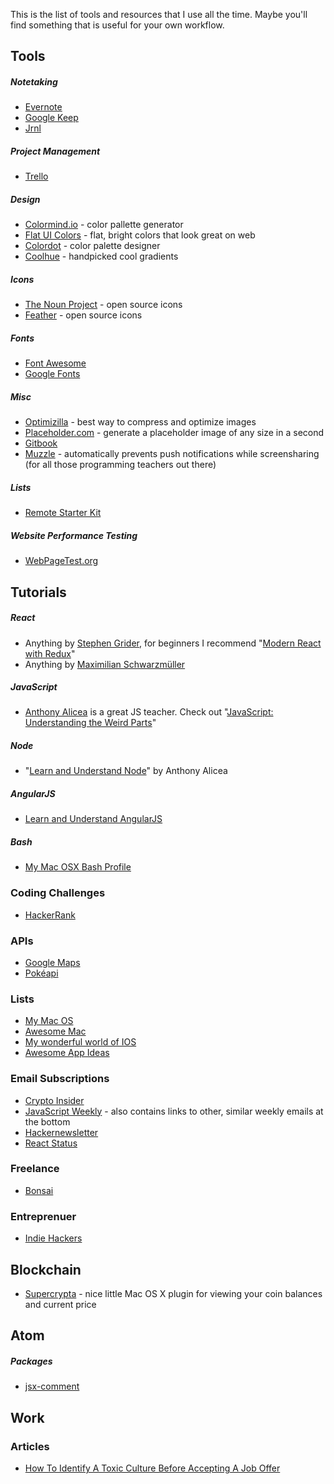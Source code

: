 This is the list of tools and resources that I use all the time.  Maybe you'll find something that is useful for your own workflow.

## Tools

##### Notetaking

- [Evernote](https://evernote.com/)
- [Google Keep](https://keep.google.com)
- [Jrnl](http://jrnl.sh/)

##### Project Management

- [Trello](https://trello.com/)

##### Design

- [Colormind.io](http://colormind.io/) - color pallette generator
- [Flat UI Colors](http://flatuicolors.com/) - flat, bright colors that look great on web
- [Colordot](https://color.hailpixel.com) - color palette designer
- [Coolhue](https://webkul.github.io/coolhue/) - handpicked cool gradients

##### Icons

- [The Noun Project](https://thenounproject.com) - open source icons
- [Feather](https://feathericons.com/) - open source icons

##### Fonts

- [Font Awesome](http://fontawesome.io/)
- [Google Fonts](https://fonts.google.com/)

##### Misc

- [Optimizilla](http://optimizilla.com/) - best way to compress and optimize images
- [Placeholder.com](https://placeholder.com/) - generate a placeholder image of any size in a second
- [Gitbook](https://www.gitbook.com/)
- [Muzzle](https://muzzleapp.com/) - automatically prevents push notifications while screensharing (for all those programming teachers out there)

##### Lists

- [Remote Starter Kit](http://www.remotestarterkit.com/)

##### Website Performance Testing

- [WebPageTest.org](https://webpagetest.org)



## Tutorials

##### React

- Anything by [Stephen Grider](https://www.udemy.com/user/sgslo/), for beginners I recommend "[Modern React with Redux](https://www.udemy.com/react-redux/)"
- Anything by [Maximilian Schwarzmüller](https://www.udemy.com/user/maximilian-schwarzmuller/)

##### JavaScript

- [Anthony Alicea](https://www.udemy.com/user/anthonypalicea/) is a great JS teacher. Check out "[JavaScript: Understanding the Weird Parts](https://www.udemy.com/understand-javascript/)"

##### Node

- "[Learn and Understand Node](https://www.udemy.com/understand-nodejs/)" by Anthony Alicea

##### AngularJS

- [Learn and Understand AngularJS](https://udemy-images.udemy.com/course/240x135/289230_1056_16.jpg)

##### Bash

- [My Mac OSX Bash Profile](https://natelandau.com/my-mac-osx-bash_profile/)

### Coding Challenges

- [HackerRank](https://www.hackerrank.com/)

### APIs

- [Google Maps](https://developers.google.com/maps/)
- [Pokéapi](https://pokeapi.co/)

### Lists

- [My Mac OS](https://github.com/nikitavoloboev/my-mac-os)
- [Awesome Mac](https://github.com/jaywcjlove/awesome-mac)
- [My wonderful world of IOS](https://github.com/nikitavoloboev/my-ios)
- [Awesome App Ideas](https://github.com/tastejs/awesome-app-ideas)

### Email Subscriptions

- [Crypto Insider](https://cryptoinsider.21mil.com/)
- [JavaScript Weekly](http://javascriptweekly.com/) - also contains links to other, similar weekly emails at the bottom
- [Hackernewsletter](http://www.hackernewsletter.com/)
- [React Status](https://react.statuscode.com/)

### Freelance

- [Bonsai](https://www.hellobonsai.com/)


### Entreprenuer

- [Indie Hackers](https://www.indiehackers.com/)


## Blockchain

- [Supercrypta](https://supercrypta.github.io/supercrypta/) - nice little Mac OS X plugin for viewing your coin balances and current price



## Atom

##### Packages

- [jsx-comment](https://atom.io/packages/jsx-comment)



## Work

### Articles

- [How To Identify A Toxic Culture Before Accepting A Job Offer](https://medium.com/fast-company/how-to-identify-a-toxic-culture-before-accepting-a-job-offer-e27709368f16)